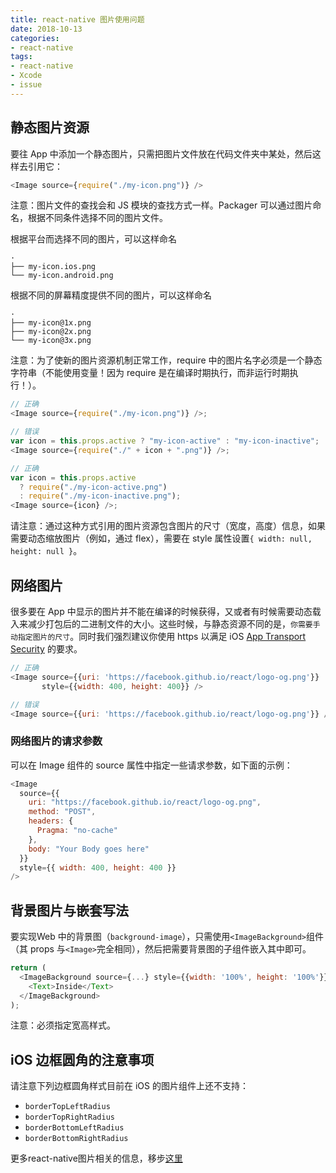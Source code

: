 ```yaml
---
title: react-native 图片使用问题
date: 2018-10-13
categories:
- react-native 
tags:
- react-native
- Xcode
- issue
---
```


## 静态图片资源

要往 App 中添加一个静态图片，只需把图片文件放在代码文件夹中某处，然后这样去引用它：

```javascript
<Image source={require("./my-icon.png")} />
```

注意：图片文件的查找会和 JS 模块的查找方式一样。Packager 可以通过图片命名，根据不同条件选择不同的图片文件。

根据平台而选择不同的图片，可以这样命名

```
·
├── my-icon.ios.png
└── my-icon.android.png
```

根据不同的屏幕精度提供不同的图片，可以这样命名

```
·
├── my-icon@1x.png
├── my-icon@2x.png
└── my-icon@3x.png
```

注意：为了使新的图片资源机制正常工作，require 中的图片名字必须是一个静态字符串（不能使用变量！因为 require 是在编译时期执行，而非运行时期执行！）。

```javascript
// 正确
<Image source={require("./my-icon.png")} />;

// 错误
var icon = this.props.active ? "my-icon-active" : "my-icon-inactive";
<Image source={require("./" + icon + ".png")} />;

// 正确
var icon = this.props.active
  ? require("./my-icon-active.png")
  : require("./my-icon-inactive.png");
<Image source={icon} />;
```

请注意：通过这种方式引用的图片资源包含图片的尺寸（宽度，高度）信息，如果需要动态缩放图片（例如，通过 flex），需要在 style 属性设置`{ width: null, height: null }`。



## 网络图片

很多要在 App 中显示的图片并不能在编译的时候获得，又或者有时候需要动态载入来减少打包后的二进制文件的大小。这些时候，与静态资源不同的是，`你需要手动指定图片的尺寸`。同时我们强烈建议你使用 https 以满足 iOS [App Transport Security](https://segmentfault.com/a/1190000002933776) 的要求。

```javascript
// 正确
<Image source={{uri: 'https://facebook.github.io/react/logo-og.png'}}
       style={{width: 400, height: 400}} />

// 错误
<Image source={{uri: 'https://facebook.github.io/react/logo-og.png'}} />
```



### 网络图片的请求参数

可以在 Image 组件的 source 属性中指定一些请求参数，如下面的示例：

```javascript
<Image
  source={{
    uri: "https://facebook.github.io/react/logo-og.png",
    method: "POST",
    headers: {
      Pragma: "no-cache"
    },
    body: "Your Body goes here"
  }}
  style={{ width: 400, height: 400 }}
/>
```



## 背景图片与嵌套写法

要实现Web 中的背景图（`background-image`），只需使用`<ImageBackground>`组件（其 props 与`<Image>`完全相同），然后把需要背景图的子组件嵌入其中即可。

```javascript
return (
  <ImageBackground source={...} style={{width: '100%', height: '100%'}}>
    <Text>Inside</Text>
  </ImageBackground>
);
```

注意：必须指定宽高样式。





## iOS 边框圆角的注意事项

请注意下列边框圆角样式目前在 iOS 的图片组件上还不支持：

- `borderTopLeftRadius`
- `borderTopRightRadius`
- `borderBottomLeftRadius`
- `borderBottomRightRadius`



更多react-native图片相关的信息，移步[这里](https://reactnative.cn/docs/images/)